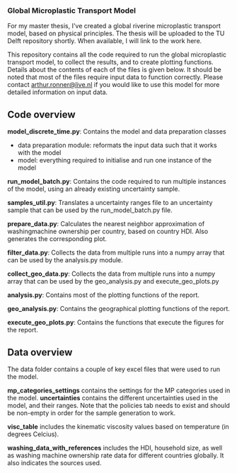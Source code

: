 ### Global Microplastic Transport Model
For my master thesis, I've created a global riverine microplastic transport model, based on physical principles. The thesis will be uploaded to the TU Delft repository shortly. When available, I will link to the work here.

This repository contains all the code required to run the global microplastic transport model, to collect the results, and to create plotting functions. Details about the contents of each of the files is given below. 
It should be noted that most of the files require input data to function correctly. Please contact arthur.ronner@live.nl if you would like to use this model for more detailed information on input data.

## Code overview

__model_discrete_time.py__: Contains the model and data preparation classes
- data preparation module: reformats the input data such that it works with the model
- model: everything required to initialise and run one instance of the model

__run_model_batch.py__: Contains the code required to run multiple instances of the model, using an already existing uncertainty sample.

__samples_util.py__: Translates a uncertainty ranges file to an uncertainty sample that can be used by the run_model_batch.py file.

__prepare_data.py__: Calculates the nearest neighbor approximation of washingmachine ownership per country, based on country HDI.
Also generates the corresponding plot.

__filter_data.py__: Collects the data from multiple runs into a numpy array that can be used by the analysis.py module.

__collect_geo_data.py__: Collects the data from multiple runs into a numpy array that can be used by the geo_analysis.py and execute_geo_plots.py

__analysis.py__: Contains most of the plotting functions of the report.

__geo_analysis.py__: Contains the geographical plotting functions of the report.

__execute_geo_plots.py__: Contains the functions that execute the figures for the report.


## Data overview

The data folder contains a couple of key excel files that were used to run the model.

__mp_categories_settings__ contains the settings for the MP categories used in the model.
__uncertainties__ contains the different uncertainties used in the model, and their ranges. Note that the policies tab needs to exist and should be non-empty in order for the sample generation to work.

__visc_table__ includes the kinematic viscosity values based on temperature (in degrees Celcius).

__washing_data_with_references__ includes the HDI, household size, as well as washing machine ownership rate data for different countries globally. It also indicates the sources used.
